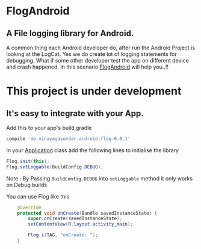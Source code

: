 # FlogAndroid

## A File logging library for Android.  

A common thing each Android developer do, after run the Android Project is looking at the LogCat. 
Yes we do create lot of logging statements for debugging. What if some other developer test the app on different device and crash happened.
In this scenario [FlogAndroid](https://github.com/vinayagasundar/FlogAndroid)  will help you..!!

# This project is under development

## It's easy to integrate with your App.
Add this to your app's build.gradle

```groovy
compile 'me.vinayagasundar.android:flog:0.0.1'
```

In your [Application](https://developer.android.com/reference/android/app/Application.html) class add the following lines to initialise the library 

```java
Flog.init(this);
Flog.setLoggable(BuildConfig.DEBUG);
```

Note : By Passing `BuildConfig.DEBUG` into `setLoggable` method it only works on Debug builds

You can use Flog like this

```java
    @Override
    protected void onCreate(Bundle savedInstanceState) {
        super.onCreate(savedInstanceState);
        setContentView(R.layout.activity_main);

        Flog.i(TAG, "onCreate: "); 
    }
```

